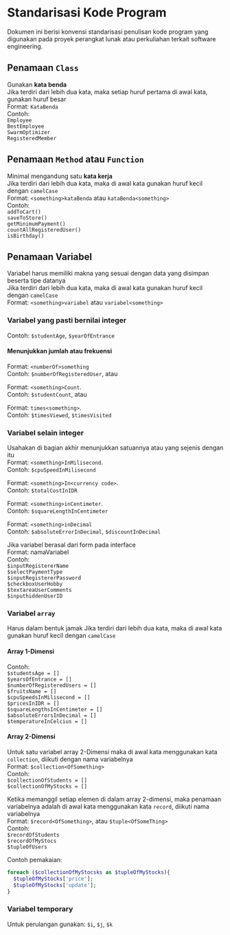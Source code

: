 # Standarisasi Kode Program
Dokumen ini berisi konvensi standarisasi penulisan kode program yang digunakan pada proyek perangkat lunak atau perkuliahan terkait software engineering.

## Penamaan `Class`
Gunakan **kata benda** <br>
Jika terdiri dari lebih dua kata, maka setiap huruf pertama di awal kata, gunakan huruf besar <br>
Format: `KataBenda`<br>
Contoh:<br> 
`Employee` <br>
`BestEmployee` <br> 
`SwarmOptimizer` <br>
`RegisteredMember`

## Penamaan `Method` atau `Function`
Minimal mengandung satu **kata kerja** <br>
Jika terdiri dari lebih dua kata, maka di awal kata gunakan huruf kecil dengan `camelCase` <br>
Format: `<something>kataBenda` atau `kataBenda<something>`<br>
Contoh:<br> 
`addToCart()`<br>
`saveToStore()`<br>
`getMinimumPayment()`<br>
`countAllRegisteredUser()`<br>
`isBirthday()`

## Penamaan Variabel
Variabel harus memiliki makna yang sesuai dengan data yang disimpan beserta tipe datanya <br>
Jika terdiri dari lebih dua kata, maka di awal kata gunakan huruf kecil dengan `camelCase` <br>
Format: `<something>variabel` atau `variabel<something>`<br>

### Variabel yang pasti bernilai integer
Contoh: `$studentAge`, `$yearOfEntrance`<br>
#### Menunjukkan jumlah atau frekuensi <br>
Format: `<numberOf>something`<br>
Contoh: `$numberOfRegisteredUser`, atau <p>
  
Format: `<something>Count`. <br>
Contoh: `$studentCount`, atau <p>
  
Format: `times<something>`. <br>
Contoh: `$timesViewed`, `$timesVisited`

### Variabel selain integer
Usahakan di bagian akhir menunjukkan satuannya atau yang sejenis dengan itu<br>
Format: `<something>InMilisecond`.<br>
Contoh: `$cpuSpeedInMilisecond`<p>
  
Format: `<something>In<currency code>`.<br>
Contoh: `$totalCostInIDR`<p>
  
Format: `<something>inCentimeter`. <br>
Contoh: `$squareLengthInCentimeter` <p> 
  
Format: `<something>inDecimal` <br>
Contoh: `$absoluteErrorInDecimal`, `$discountInDecimal`

Jika variabel berasal dari form pada interface <br>
Format: <formType>namaVariabel <br>
Contoh: <br>
`$inputRegistererName` <br>
`$selectPaymentType` <br>
`$inputRegistererPassword` <br>
`$checkboxUserHobby` <br>
`$textareaUserComments` <br>
`$inputhiddenUserID` <br>
 
### Variabel `array`
Harus dalam bentuk jamak
Jika terdiri dari lebih dua kata, maka di awal kata gunakan huruf kecil dengan `camelCase` <br>

#### Array 1-Dimensi
Contoh: <br>
`$studentsAge = []` <br>
`$yearsOfEntrance = []` <br>
`$numberOfRegisteredUsers = []` <br>
`$fruitsName = []` <br>
`$cpuSpeedsInMilisecond = []` <br>
`$pricesInIDR = []` <br>
`$squareLengthsInCentimeter = []` <br>
`$absoluteErrorsInDecimal = []` <br>
`$temperatureInCelcius = []` <br>
 
#### Array 2-Dimensi
Untuk satu variabel array 2-Dimensi maka di awal kata menggunakan kata `collection`, diikuti dengan nama variabelnya <br>
Format: `$collection<OfSomething>` <br>
Contoh: <br>
`$collectionOfStudents = []` <br>
`$collectionOfMyStocks = []`

Ketika memanggil setiap elemen di dalam array 2-dimensi, maka penamaan variabelnya adalah di awal kata menggunakan kata `record`, diikuti nama variabelnya<br>
Format: `$record<OfSomething>`, atau `$tuple<OfSomeThing>` <br>
Contoh: <br>
`$recordOfStudents` <br>
`$recordOfMyStocs` <br>
`$tupleOfUsers` <p>

Contoh pemakaian: <br>
```php
foreach ($collectionOfMyStocsks as $tupleOfMyStocks){
  $tupleOfMyStocks['price'];
  $tupleOfMyStocks['update'];
}
```

### Variabel temporary
Untuk perulangan gunakan: `$i`, `$j`, `$k` <br>
  
